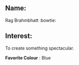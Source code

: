 ## Name:
  Rag Brahmbhatt :bowtie:
  
## Interest:
  To create something spectacular.
  
**Favorite Colour** : Blue
  
